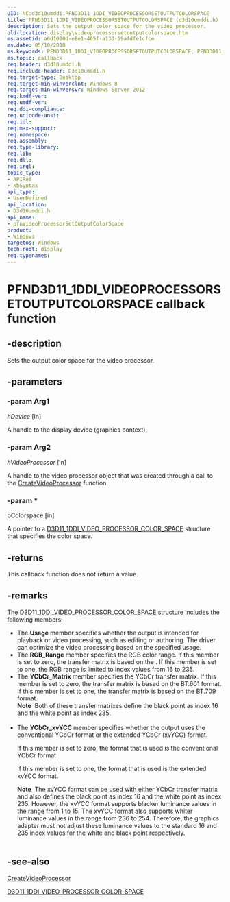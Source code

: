 ```yaml
---
UID: NC:d3d10umddi.PFND3D11_1DDI_VIDEOPROCESSORSETOUTPUTCOLORSPACE
title: PFND3D11_1DDI_VIDEOPROCESSORSETOUTPUTCOLORSPACE (d3d10umddi.h)
description: Sets the output color space for the video processor.
old-location: display\videoprocessorsetoutputcolorspace.htm
ms.assetid: a6d1020d-e8e1-465f-a133-59afdfe1cfce
ms.date: 05/10/2018
ms.keywords: PFND3D11_1DDI_VIDEOPROCESSORSETOUTPUTCOLORSPACE, PFND3D11_1DDI_VIDEOPROCESSORSETOUTPUTCOLORSPACE callback, d3d10umddi/pfnVideoProcessorSetOutputColorSpace, display.videoprocessorsetoutputcolorspace, pfnVideoProcessorSetOutputColorSpace, pfnVideoProcessorSetOutputColorSpace callback function [Display Devices]
ms.topic: callback
req.header: d3d10umddi.h
req.include-header: D3d10umddi.h
req.target-type: Desktop
req.target-min-winverclnt: Windows 8
req.target-min-winversvr: Windows Server 2012
req.kmdf-ver: 
req.umdf-ver: 
req.ddi-compliance: 
req.unicode-ansi: 
req.idl: 
req.max-support: 
req.namespace: 
req.assembly: 
req.type-library: 
req.lib: 
req.dll: 
req.irql: 
topic_type:
- APIRef
- kbSyntax
api_type:
- UserDefined
api_location:
- D3d10umddi.h
api_name:
- pfnVideoProcessorSetOutputColorSpace
product:
- Windows
targetos: Windows
tech.root: display
req.typenames: 
---
```


# PFND3D11_1DDI_VIDEOPROCESSORSETOUTPUTCOLORSPACE callback function


## -description


Sets the output color space for the video processor.


## -parameters




### -param Arg1

*hDevice* [in]

A handle to the display device (graphics context).

### -param Arg2

*hVideoProcessor* [in]

A handle to the video processor object that was created through a call to the <a href="https://msdn.microsoft.com/741045a2-0a91-490a-907d-5f4900a4a0ae">CreateVideoProcessor</a> function.

### -param *

pColorspace [in]

A pointer to a <a href="https://msdn.microsoft.com/library/windows/hardware/hh450970">D3D11_1DDI_VIDEO_PROCESSOR_COLOR_SPACE</a> structure that specifies the color space.


## -returns



This callback function does not return a value.




## -remarks



The <a href="https://msdn.microsoft.com/library/windows/hardware/hh450970">D3D11_1DDI_VIDEO_PROCESSOR_COLOR_SPACE</a> structure includes the following members:

<ul>
<li>
The <b>Usage</b> member specifies whether the output is intended for playback or video processing, such as editing or authoring. The driver can optimize the video processing based on the specified usage. 

</li>
<li>
The <b>RGB_Range</b> member specifies the RGB color range. If this member is set to zero, the transfer matrix is based on the . If this member is set to one, the RGB range is limited to index values from 16 to 235.

</li>
<li>
The <b>YCbCr_Matrix </b> member specifies the YCbCr transfer matrix. If this member is set to zero, the transfer matrix is based on the BT.601 format. If this member is set to one, the transfer matrix is based on the BT.709 format.

<div class="alert"><b>Note</b>  Both of these transfer matrixes define the black point as index 16 and the white point as index 235.</div>
<div> </div>
</li>
<li>
The <b>YCbCr_xvYCC </b> member specifies whether the output uses the conventional YCbCr format or the extended YCbCr (xvYCC) format. 

If this member is set to zero, the format that is used is the conventional YCbCr format. 

If this member is set to one, the format that is used is the extended xvYCC format.

<div class="alert"><b>Note</b>  The xvYCC format can be used with either YCbCr transfer matrix and also defines the black point as index 16 and the white point as index 235. However, the xvYCC format supports blacker luminance values in the range from 1 to 15. The xvYCC format also supports whiter luminance values in the range from 236 to 254.  Therefore, the graphics adapter must not adjust these luminance values to the standard 16 and 235 index values for the white and black point respectively.</div>
<div> </div>
</li>
</ul>



## -see-also




<a href="https://msdn.microsoft.com/741045a2-0a91-490a-907d-5f4900a4a0ae">CreateVideoProcessor</a>



<a href="https://msdn.microsoft.com/library/windows/hardware/hh450970">D3D11_1DDI_VIDEO_PROCESSOR_COLOR_SPACE</a>
 

 

